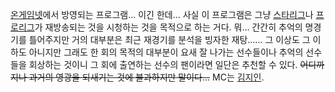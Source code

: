 [온게임넷](%EC%98%A8%EA%B2%8C%EC%9E%84%EB%84%B7.md)에서 방영되는 프로그램... 이긴 한데... 사실
이 프로그램은 그냥 [스타리그](%EC%8A%A4%ED%83%80%EB%A6%AC%EA%B7%B8.md)나
[프로리그](%ED%94%84%EB%A1%9C%EB%A6%AC%EA%B7%B8.md)가 재방송되는 것을 시청하는 것을 목적으로 하는
거다. 뭐... 간간히 추억의 명경기를 틀어주지만 거의 대부분은 최근 재경기를 분석을 빙자한 재탕...... 그 이상도 그 이하도 아니지만
그래도 한 회의 목적의 대부분이 요새 잘 나가는 선수들이나 추억의 선수들을 회상하는 것이니 그 회에 출연하는 선수의 팬이라면 일단은 추천할
수 있다. <del>어디까지나 과거의 영광을 되새기는 것에 불과하지만 말이다...</del> MC는
[김지인](%EA%B9%80%EC%A7%80%EC%9D%B8.md).

